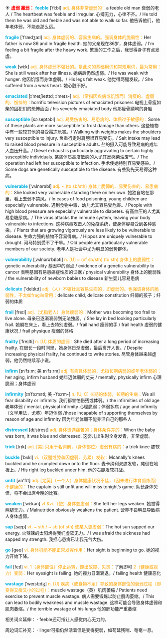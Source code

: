 ☀ <font color="red">**虚弱 羸弱：**</font>
<font color="sky blue">**feeble**</font> [ˈfi:bl]
<font color="orange">adj. 身体非常虚弱的：</font>a feeble old man 衰弱的老人 / The heartbeat was feeble and irregular. 心搏无力，心律不齐。/ He told them he was old and feeble and was not able to walk so far. 他告诉他们，他年老体弱，不能走那么远。

<font color="sky blue">**fragile**</font> ['frædӡaɪl] 
<font color="orange">adj. 身体虚弱的、容易生病的。强调身体的脆弱性：</font>Her father is now 86 and in fragile health. 她的父亲现在86岁，身体虚弱。/ I’m feeling a bit fragile after the heavy work. 繁重的工作之后，我觉得身子有点发虚。

<font color="sky blue">**weak**</font> [wi:k] 
<font color="orange">adj. 身体虚弱不强壮的。是此义的基础用词和常规用词，最为常用：</font>She is still weak after her illness. 她病后仍然虚弱。/ He was weak with hunger. 他因饥饿而身体虚弱。/ His legs felt weak. 他觉得两腿发软。/ She suffered from a weak heart. 她心脏不好。
                      
<font color="sky blue">**emaciated**</font> [ɪˈmeɪʃieɪtɪd; ɪˈmeɪs-]
<font color="orange">adj.（常指因疾病或饥饿而）消瘦的、虚弱的、憔悴的：</font>horrific television pictures of emaciated prisoners 电视上骨瘦如柴的囚犯们的恐怖画面 / his severely emaciated body 他那瘦骨鳞峋的身躯
           
<font color="sky blue">**susceptible**</font> [səˈseptəbl]
<font color="orange">adj. 易受伤害的、易患病的、体质过于敏感的：</font>Some of these plants are more susceptible to frost damage than others. 这些植物中有一些较其他的易受霜冻危害。/ Walking with weights makes the shoulders very susceptible to injury. 负重行走时肩膀很容易受伤。/ Salt intake may lead to raised blood pressure in susceptible adults. 盐的摄入可能导致易病的成年人血压升高。/ Diesel exhaust is particularly aggravating to certain highly susceptible individuals. 某些体质高度敏感的人尤其反感柴油废气。/ The operation had left her susceptible to infection. 手术使她特别容易受感染。/ Some dogs are genetically susceptible to the disease. 有些狗先天易得这种病。

<font color="sky blue">**vulnerable**</font> [ˈvʌlnərəbl]
<font color="orange">adj. ~ (to sb/sth) 身体上脆弱的、易受伤害的、易患病的：</font>She looked very vulnerable standing there on her own. 她独自站在那里，看上去弱不禁风。/ In cases of food poisoning, young children are especially vulnerable. 遇到食物中毒，幼儿尤其容易受危害。/ People with high blood pressure are especially vulnerable to diabetes. 有高血压的人尤其易患糖尿病。/ The virus attacks the immune system, leaving your body vulnerable to infections. 这种病毒攻击人的免疫系统，使身体容易受到各种感染。/ Plants that are growing vigorously are less likely to be vulnerable to disease. 生命力强的植物不容易得病。/ Hippos are uniquely vulnerable to drought. 河马特别受不了干旱。/ Old people are particularly vulnerable members of our society. 老年人是社会中尤为明显的弱势群体。
           
<font color="sky blue">**vulnerability**</font> [ˌvʌlnərəˈbɪləti]
<font color="orange">n. [U] ~ (of sb/sth) (to sth) 身体上的脆弱性：</font>genetic vulnerability 基因中的弱点 / evidence of a genetic vulnerability to cancer 表明基因有易患癌症性质的证据 / physical vulnerability 身体上的脆弱性 / the vulnerability of newborn babies to disease 新生婴儿容易患病 

<font color="sky blue">**delicate**</font> ['delɪkɪt] 
<font color="orange">adj.（人）不强壮且容易生病的，即虚弱的。也强调身体的脆弱性，不太如fragile常用：</font>delicate child, delicate constitution 纤弱的孩子；纤弱的体质
           
<font color="sky blue">**frail**</font> [freɪl]
<font color="orange">adj.（尤指老人）身体瘦弱的：</font>Mother was becoming too frail to live alone. 母亲已逐渐衰弱到无法独居。/ She lay in bed looking particularly frail. 她躺在床上，看上去特别虚弱。/ frail hand 瘦弱的手 / frail health 虚弱的健康状况 / frail physique 瘦弱的体格
                      
<font color="sky blue">**frailty**</font> [ˈfreɪlti]
<font color="orange">n. [U] 体质的虚弱：</font>She died after a long period of increasing frailty. 在很长一段时间里，她身体日渐虚弱，最后离开人世。/ Despite increasing physical frailty, he continued to write stories. 尽管身体越来越虚弱，他仍然继续写小说。
           
<font color="sky blue">**infirm**</font> [ɪnˈfɜ:m; 美 ɪnˈfɜ:rm]
<font color="orange">adj. 有病且体弱的，尤指长期病弱的或年老体弱的：</font>her aging, infirm husband 她年迈体弱的丈夫 / mentally, physically infirm 心理脆弱；身体虚弱

<font color="sky blue">**infirmity**</font> [ɪnˈfɜ:məti; 美 -ˈfɜ:rm-]
<font color="orange">n. [U, C] 长期的体弱，长期的生病：</font>We all fear disability or infirmity. 我们都害怕伤残或体弱。/ the infirmities of old age 老年体弱 / mental, physical infirmity 心理脆弱；体弱多病 / age and infirmity（文学用法，尤英）年迈体弱 /those incapable of supporting themselves by reason of age and infirmity 因为年老体弱不能养活自己的那些人

<font color="sky blue">**distressed**</font> [dɪˈstrest]
<font color="orange">adj. 身体遭遇痛苦的；身体条件差的：</font>When the baby was born, it was blue and distressed. 这婴儿出生时全身发青，非常虚弱。

<font color="sky blue">**trick**</font> [trɪk] 
<font color="orange">adj. [美] 只用于名词前，（身体部位）虚弱有病的：</font>a trick knee 膝软
           
<font color="sky blue">**buckle**</font> [ˈbʌkl]
<font color="orange">vi.（双腿或膝盖因虚弱、劳累）发软：</font>Mcanally's knees buckled and he crumpled down onto the floor. 麦卡纳利双膝发软，瘫倒在地板上。/ His right leg buckled under him. 他的右腿发软打战。
           
<font color="sky blue">**unfit**</font> [ʌn'fɪt] 
<font color="orange">adj. [尤英]（一个人）身体健康状况不佳，（因未进行体育锻炼而）不健康的：</font>The captain is still unfit and will miss tonight’s game. 队长身体欠佳，将不会出席今晚的比赛。
           
<font color="sky blue">**weaken**</font> [ˈwi:kən]
<font color="orange">vt.&vi.（使）身体变虚弱：</font>She felt her legs weaken. 她觉得两腿无力。/ Malnutrition obviously weakens the patient. 营养不良明显导致病人身体虚弱。

<font color="sky blue">**sap**</font> [sæp]
<font color="orange">vt. ~ sth / ~ sb (of sth) 使某人更虚弱：</font>The hot sun sapped our energy. 火辣辣的太阳烤得我们虚软无力。/ I was afraid the sickness had sapped my strength. 我担心患病已让我元气大伤。           

<font color="sky blue">**go**</font> [ɡəʊ] 
<font color="orange">vi. 身体机能不能正常发挥作用：</font>Her sight is beginning to go. 她的视力开始下降。

<font color="sky blue">**fail**</font> [feɪl] 
<font color="orange">vi. 1（身体部位）停止运转，即出故障、失灵：</font>了解即可 <font color="orange">2（健康或视力）变弱：</font>Her eyesight is failing. 她的视力日渐衰退。/ failing health 健康恶化

<font color="sky blue">**wastage**</font> [ˈweɪstɪdʒ]
<font color="orange">n. [U] 疾病（或食物不足）导致的身体部位的衰弱过程（即变得又瘦又小的过程）：</font>muscle wastage（英）肌肉萎缩 / Patients need exercise to prevent muscle wastage. 病人需要锻炼以防止肌肉萎缩。/ This can lead to bodily weakness and muscle wastage. 这样可能会导致身体虚弱和肌肉萎缩。/ the terrible wastage of his lungs 他的肺功能严重萎缩

相关词义延伸：
· feeble还可指让人感觉内心无力的。

周边词汇补充：
· linger可指仍然活着但是变得更弱，如苟延残喘、奄奄一息。
